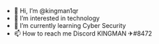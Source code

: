 - 👋 Hi, I’m @kingman1qr
- 👀 I’m interested in technology
- 🌱 I’m currently learning Cyber Security
- 📫 How to reach me Discord KINGMAN ✈#8472

<!---
kingman1qr/kingman1qr is a ✨ special ✨ repository because its `README.md` (this file) appears on your GitHub profile.
You can click the Preview link to take a look at your changes.
--->
